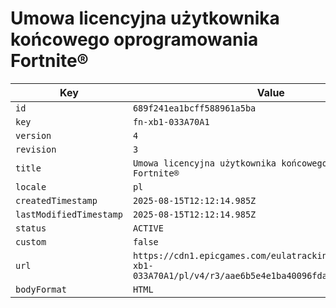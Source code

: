 # Umowa licencyjna użytkownika końcowego oprogramowania Fortnite®

| Key | Value |
| --- | ----- |
| `id` | `689f241ea1bcff588961a5ba` |
| `key` | `fn-xb1-033A70A1` |
| `version` | `4` |
| `revision` | `3` |
| `title` | `Umowa licencyjna użytkownika końcowego oprogramowania Fortnite®` |
| `locale` | `pl` |
| `createdTimestamp` | `2025-08-15T12:12:14.985Z` |
| `lastModifiedTimestamp` | `2025-08-15T12:12:14.985Z` |
| `status` | `ACTIVE` |
| `custom` | `false` |
| `url` | `https://cdn1.epicgames.com/eulatracking-download/fn-xb1-033A70A1/pl/v4/r3/aae6b5e4e1ba40096fda0ee1a6698e1a.pdf` |
| `bodyFormat` | `HTML` |
